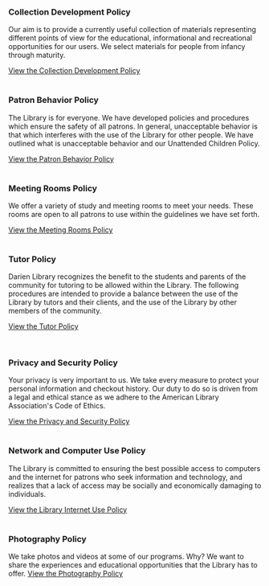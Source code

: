 <div class="row margin-bottom-10">
<div class="col-md-6">

### Collection Development Policy
Our aim is to provide a currently useful collection of materials representing different points of view for the educational, informational and recreational opportunities for our users. We select materials for people from infancy through maturity. 

[View the Collection Development Policy](/collection-development-policy "Collection Development Policy")
<br />
<br />

### Patron Behavior Policy
The Library is for everyone. We have developed policies and procedures which ensure the safety of all patrons. In general, unacceptable behavior is that which interferes with the use of the Library for other people. We have outlined what is unacceptable behavior and our Unattended Children Policy. 

[View the Patron Behavior Policy](/patron-policy "Patron Behavior Policy")
<br />
<br />

### Meeting Rooms Policy
We offer a variety of study and meeting rooms to meet your needs. These rooms are open to all patrons to use within the guidelines we have set forth. 

[View the Meeting Rooms Policy](/meeting-rooms-policy "Meeting Rooms Policy")
<br />
<br />

### Tutor Policy
Darien Library recognizes the benefit to the students and parents of the community for tutoring to be allowed within the Library. The following procedures are intended to provide a balance between the use of the Library by tutors and their clients, and the use of the Library by other members of the community.

[View the Tutor Policy](/tutor-policy "Tutor Policy")

<br />

</div>
<div class="col-md-6">

### Privacy and Security Policy
Your privacy is very important to us. We take every measure to protect your personal information and checkout history. Our duty to do so is driven from a legal and ethical stance as we adhere to the American Library Association's Code of Ethics. 

[View the Privacy and Security Policy](/privacy-policy "Privacy and Security Policy")
<br />
<br />

### Network and Computer Use Policy
The Library is committed to ensuring the best possible access to computers and the internet for patrons who seek information and technology, and realizes that a lack of access may be socially and economically damaging to individuals. 

[View the Library Internet Use Policy](/internet-use "Network and Computer Use Policy")
<br />
<br />

### Photography Policy
We take photos and videos at some of our programs. Why? We want to share the experiences and educational opportunities that the Library has to offer.
[View the Photography Policy](/photography-policy "Photography Policy") 

</div>
</div>